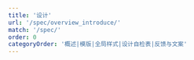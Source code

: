 ```yaml
---
title: '设计'
url: '/spec/overview_introduce/'
match: '/spec/'
order: 0
categoryOrder: '概述|模版|全局样式|设计自检表|反馈与文案'
---
```

